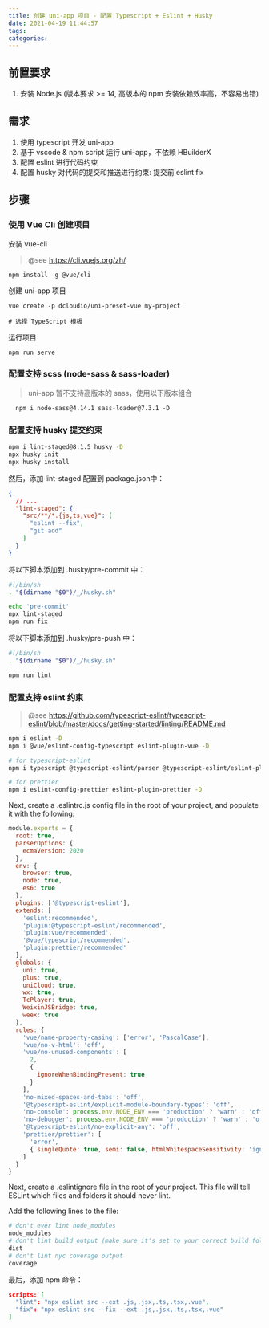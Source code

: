 ```yaml
---
title: 创建 uni-app 项目 - 配置 Typescript + Eslint + Husky
date: 2021-04-19 11:44:57
tags:
categories:
---
```

## 前置要求
  1. 安装 Node.js (版本要求 >= 14, 高版本的 npm 安装依赖效率高，不容易出错)

## 需求
  1. 使用 typescript 开发 uni-app
  2. 基于 vscode & npm script 运行 uni-app，不依赖 HBuilderX
  3. 配置 eslint 进行代码约束
  4. 配置 husky 对代码的提交和推送进行约束: 提交前 eslint fix

## 步骤

### 使用 Vue Cli 创建项目

安装 vue-cli
> @see https://cli.vuejs.org/zh/

```
npm install -g @vue/cli
```

创建 uni-app 项目
```
vue create -p dcloudio/uni-preset-vue my-project

# 选择 TypeScript 模板
```

运行项目
```
npm run serve
```

### 配置支持 scss (node-sass & sass-loader)

> uni-app 暂不支持高版本的 sass，使用以下版本组合

```
  npm i node-sass@4.14.1 sass-loader@7.3.1 -D
```


### 配置支持 husky 提交约束

```sh
npm i lint-staged@8.1.5 husky -D
npx husky init
npx husky install
```

然后，添加 lint-staged 配置到 package.json中：
```json
{
  // ...
  "lint-staged": {
    "src/**/*.{js,ts,vue}": [
      "eslint --fix",
      "git add"
    ]
  }
}
```

将以下脚本添加到 .husky/pre-commit 中：
```sh
#!/bin/sh
. "$(dirname "$0")/_/husky.sh"

echo 'pre-commit'
npx lint-staged
npm run fix
```

将以下脚本添加到 .husky/pre-push 中：
```sh
#!/bin/sh
. "$(dirname "$0")/_/husky.sh"

npm run lint
```


### 配置支持 eslint 约束

> @see https://github.com/typescript-eslint/typescript-eslint/blob/master/docs/getting-started/linting/README.md

```sh
npm i eslint -D
npm i @vue/eslint-config-typescript eslint-plugin-vue -D

# for typescript-eslint
npm i typescript @typescript-eslint/parser @typescript-eslint/eslint-plugin -D

# for prettier
npm i eslint-config-prettier eslint-plugin-prettier -D
```

Next, create a .eslintrc.js config file in the root of your project, and populate it with the following:
```js
module.exports = {
  root: true,
  parserOptions: {
    ecmaVersion: 2020
  },
  env: {
    browser: true,
    node: true,
    es6: true
  },
  plugins: ['@typescript-eslint'],
  extends: [
    'eslint:recommended',
    'plugin:@typescript-eslint/recommended',
    'plugin:vue/recommended',
    '@vue/typescript/recommended',
    'plugin:prettier/recommended'
  ],
  globals: {
    uni: true,
    plus: true,
    uniCloud: true,
    wx: true,
    TcPlayer: true,
    WeixinJSBridge: true,
    weex: true
  },
  rules: {
    'vue/name-property-casing': ['error', 'PascalCase'],
    'vue/no-v-html': 'off',
    'vue/no-unused-components': [
      2,
      {
        ignoreWhenBindingPresent: true
      }
    ],
    'no-mixed-spaces-and-tabs': 'off',
    '@typescript-eslint/explicit-module-boundary-types': 'off',
    'no-console': process.env.NODE_ENV === 'production' ? 'warn' : 'off',
    'no-debugger': process.env.NODE_ENV === 'production' ? 'warn' : 'off',
    '@typescript-eslint/no-explicit-any': 'off',
    'prettier/prettier': [
      'error',
      { singleQuote: true, semi: false, htmlWhitespaceSensitivity: 'ignore' }
    ]
  }
}
```

Next, create a .eslintignore file in the root of your project. This file will tell ESLint which files and folders it should never lint.

Add the following lines to the file:

```sh
# don't ever lint node_modules
node_modules
# don't lint build output (make sure it's set to your correct build folder name)
dist
# don't lint nyc coverage output
coverage
```

最后，添加 npm 命令：
```json
scripts: [
  "lint": "npx eslint src --ext .js,.jsx,.ts,.tsx,.vue",
  "fix": "npx eslint src --fix --ext .js,.jsx,.ts,.tsx,.vue"
]
```